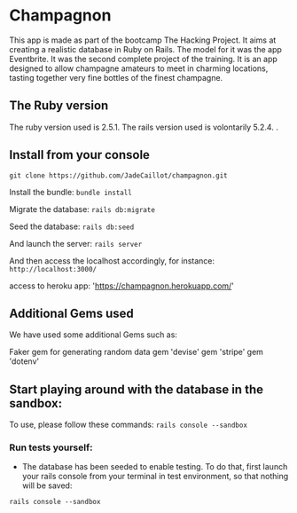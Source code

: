 # Champagnon

This app is made as part of the bootcamp The Hacking Project.
It aims at creating a realistic database in Ruby on Rails. The model for it was the app Eventbrite. It was the second complete project of the training.
It is an app designed to allow champagne amateurs to meet in charming locations, tasting together very fine bottles of the finest champagne. 

## The Ruby version

The ruby version used is 2.5.1.
The rails version used is volontarily 5.2.4.
.

## Install from your console

`git clone https://github.com/JadeCaillot/champagnon.git`

Install the bundle:
`bundle install`

Migrate the database:
`rails db:migrate`

Seed the database:
`rails db:seed`

And launch the server:
`rails server`

And then access the localhost accordingly, for instance:
`http://localhost:3000/`

access to heroku app:
'https://champagnon.herokuapp.com/'

## Additional Gems used

We have used some additional Gems such as:

Faker gem for generating random data
gem 'devise'
gem 'stripe'
gem 'dotenv'

## Start playing around with the database in the sandbox:

To use, please follow these commands:
`rails console --sandbox`

### Run tests yourself:

- The database has been seeded to enable testing. To do that, first launch your rails console from your terminal in test environment, so that nothing will be saved:

`rails console --sandbox`
